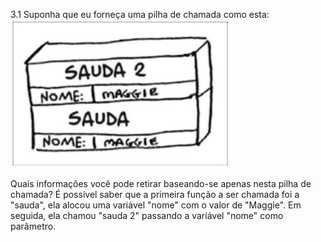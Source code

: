 3.1 Suponha que eu forneça uma pilha de chamada como esta:
![](stack.jpeg)

Quais informações você pode retirar baseando-se apenas nesta pilha de chamada?
É possível saber que a primeira função a ser chamada foi a "sauda", ela alocou uma variável "nome" com o valor de "Maggie". Em seguida, ela chamou "sauda 2" passando a variável "nome" como parâmetro.